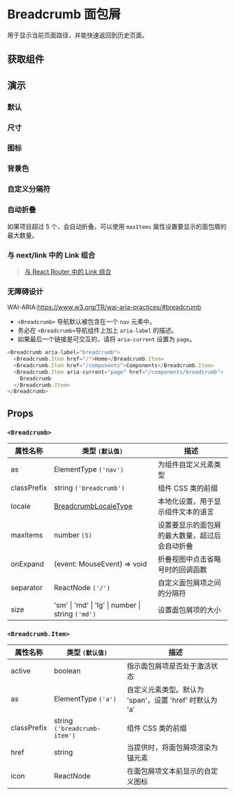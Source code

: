 # Breadcrumb 面包屑

用于显示当前页面路径，并能快速返回到历史页面。

## 获取组件

<!--{include:<import-guide>}-->

## 演示

### 默认

<!--{include:`basic.md`}-->

### 尺寸

<!--{include:`size.md`}-->

### 图标

<!--{include:`icons.md`}-->

### 背景色

<!--{include:`background.md`}-->

### 自定义分隔符

<!--{include:`separator.md`}-->

### 自动折叠

如果项目超过 5 个，会自动折叠。可以使用 `maxItems` 属性设置要显示的面包屑的最大数量。

<!--{include:`max-items.md`}-->

### 与 next/link 中的 Link 组合

<!--{include:`with-router.md`}-->

> [与 React Router 中的 Link 组合](/zh/guide/composition/#react-router-dom)

### 无障碍设计

WAI-ARIA:https://www.w3.org/TR/wai-aria-practices/#breadcrumb

- `<Breadcrumb>` 导航默认被包含在一个 `nav` 元素中。
- 务必在 `<Breadcrumb>`导航组件上加上 `aria-label` 的描述。
- 如果最后一个链接是可交互的，请将 `aria-current` 设置为 `page`。

```js
<Breadcrumb aria-label="breadcrumb">
  <Breadcrumb.Item href="/">Home</Breadcrumb.Item>
  <Breadcrumb.Item href="/components">Components</Breadcrumb.Item>
  <Breadcrumb.Item aria-current="page" href="/components/breadcrumb">
    Breadcrumb
  </Breadcrumb.Item>
</Breadcrumb>
```

## Props

### `<Breadcrumb>`

| 属性名称    | 类型 `(默认值)`                                    | 描述                                           |
| ----------- | -------------------------------------------------- | ---------------------------------------------- |
| as          | ElementType `('nav')`                              | 为组件自定义元素类型                           |
| classPrefix | string `('breadcrumb')`                            | 组件 CSS 类的前缀                              |
| locale      | [BreadcrumbLocaleType](/zh/guide/i18n/#breadcrumb) | 本地化设置，用于显示组件文本的语言             |
| maxItems    | number `(5)`                                       | 设置要显示的面包屑的最大数量，超过后会自动折叠 |
| onExpand    | (event: MouseEvent) => void                        | 折叠视图中点击省略号时的回调函数               |
| separator   | ReactNode `('/')`                                  | 自定义面包屑项之间的分隔符                     |
| size        | 'sm' \| 'md' \| 'lg' \| number \| string `('md')`  | 设置面包屑项的大小                             |

### `<Breadcrumb.Item>`

| 属性名称    | 类型 `(默认值)`              | 描述                                                    |
| ----------- | ---------------------------- | ------------------------------------------------------- |
| active      | boolean                      | 指示面包屑项是否处于激活状态                            |
| as          | ElementType `('a')`          | 自定义元素类型。默认为 'span'，设置 'href' 时默认为 'a' |
| classPrefix | string `('breadcrumb-item')` | 组件 CSS 类的前缀                                       |
| href        | string                       | 当提供时，将面包屑项渲染为锚元素                        |
| icon        | ReactNode                    | 在面包屑项文本前显示的自定义图标                        |
